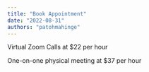 ```yaml
---
title: "Book Appointment"
date: "2022-08-31"
authors: "patohmahinge"
---
```


Virtual Zoom Calls at $22 per hour

One-on-one physical meeting at $37 per hour
